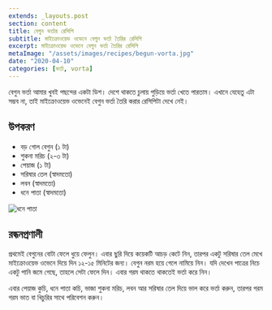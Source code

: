 ```yaml
---
extends: _layouts.post
section: content
title: বেগুন ভর্তার রেসিপি
subtitle: মাইক্রোওয়েভ ওভেনে বেগুন ভর্তা তৈরির রেসিপি
excerpt: মাইক্রোওয়েভ ওভেনে বেগুন ভর্তা তৈরির রেসিপি
metaImage: "/assets/images/recipes/begun-vorta.jpg"
date: "2020-04-10"
categories: [ভর্তা, vorta]
---
```


বেগুন ভর্তা আমার খুবই পছন্দের একটা ডিশ। দেশে থাকতে চুলায় পুড়িয়ে ভর্তা খেতে পারতাম। এখানে যেহেতু এটা
সম্ভব না, তাই মাইক্রোওয়েভ ওভেনেই বেগুন ভর্তা তৈরি করার রেসিপিটা দেখে নেই।

## উপকরণ

- বড় গোল বেগুন (১ টা)
- শুকনা মরিচ (২-৩ টা)
- পেয়াজ (১ টা)
- সরিষার তেল (স্বাদমতো)
- লবন (স্বাদমতো)
- ধনে পাতা (স্বাদমতো)

![ধনে পাতা](/assets/images/recipes/begun-vorta.jpg)

## রন্ধনপ্রণালী

প্রথমেই বেগুনের বোটা ফেলে ধুয়ে ফেলুন। এবার ছুরি দিয়ে কয়েকটি আচড় কেটে নিন, তারপর একটু সরিষার তেল মেখে
মাইক্রোওয়েভ ওভেনে দিয়ে দিন ১২-১৫ মিনিটের জন্য। বেগুন নরম হয়ে গেলে নামিয়ে নিন। যদি দেখেন পাত্রের নিচে
একটু পানি জমে গেছে, তাহলে সেটা ফেলে দিন। এবার গরম থাকতে থাকতেই ভর্তা করে নিন।

এবার পেয়াজ কুচি, ধনে পাতা কচি, ভাজা শুকনা মরিচ, লবন আর সরিষার তেল দিয়ে ভাল করে ভর্তা করুন, তারপর
গরম গরম ভাত বা খিচুরির সাথে পরিবেশন করুন।
